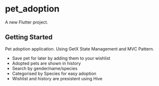 # pet_adoption

A new Flutter project.

## Getting Started

Pet adoption application.
Using GetX State Management and MVC Pattern.

- Save pet for later by adding them to your wishlist
- Adopted pets are shown in history
- Search by gender/name/species
- Categorised by Species for easy adoption
- Wishlist and history are presistent using Hive
